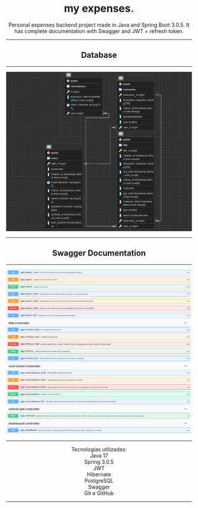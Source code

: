 <h1 align="center">my expenses<span style="color: red">.</span></h1>


<p align="center">Personal expenses backend project made in Java and Spring Boot 3.0.5. It has complete documentation with Swagger and JWT + refresh token.

<hr>
<h2 align="center">Database</h2>
<hr>
<p align="center"><img src="./.github/database.png" alt="Database schema"></p>
<hr>
<h2 align="center">Swagger Documentation</h2>
<hr>
<p align="center"><img src="./.github/swaggerdoc.png" alt="Swagger documentation"></p>
<hr>
<p align="center">Tecnologias utilizadas:
<br>Java 17
<br>Spring 3.0.5
<br>JWT
<br>Hibernate
<br>PostgreSQL
<br>Swagger
<br>Git e GitHub</p>
<hr>